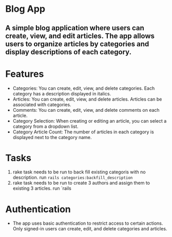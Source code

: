 # Blog App 
## A simple blog application where users can create, view, and edit articles. The app allows users to organize articles by categories and display descriptions of each category.

# Features
- Categories: You can create, edit, view, and delete categories. Each category has a description displayed in italics.
- Articles: You can create, edit, view, and delete articles. Articles can be associated with categories.
- Comments: You can create, edit, view, and delete comments on each article.
- Category Selection: When creating or editing an article, you can select a category from a dropdown list.
- Category Article Count: The number of articles in each category is displayed next to the category name.

# Tasks
1. rake task needs to be run to back fill existing categoris with no description. run `rails categories:backfill_description`
2. rake task needs to be run to create 3 authors and assign them to existing 3 articles. run `rails 

# Authentication 
- The app uses basic authentication to restrict access to certain actions. Only signed-in users can create, edit, and delete categories and articles.

